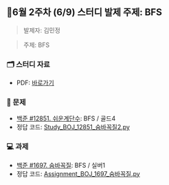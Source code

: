 ## 🚀6월 2주차 (6/9) 스터디 발제 주제: BFS
> 발제자: 김민정

> 주제: BFS

### 🗂️ 스터디 자료
- PDF: [바로가기
](./Study_BOJ_12851..pdf)

### 📖 문제
- [백준 #12851. 쉬운계단수](https://www.acmicpc.net/problem/12851): BFS / 골드4
- 정답 코드: [Study_BOJ_12851_숨바꼭질2.py](./Study_BOJ_12851_숨바꼭질2.py)


### 💻 과제
- [백준 #1697. 숨바꼭질](https://www.acmicpc.net/problem/1697): BFS / 실버1
- 정답 코드: [Assignment_BOJ_1697_숨바꼭질.py](./Assignment_BOJ_1697_숨바꼭질.py)

